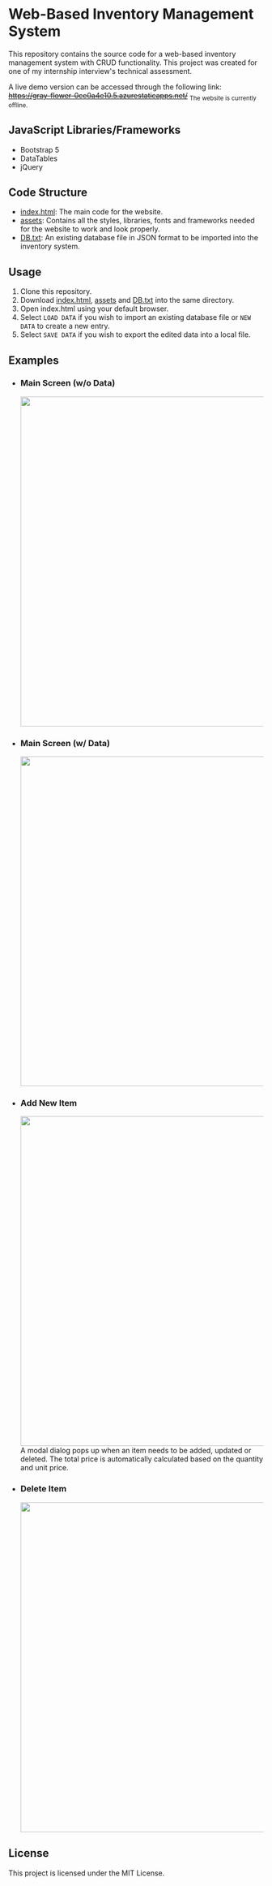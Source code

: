 # Web-Based Inventory Management System
This repository contains the source code for a web-based inventory management system with CRUD functionality. This project was created for one of my internship interview's technical assessment.

A live demo version can be accessed through the following link:<br />
~~https://gray-flower-0ce0a4e10.5.azurestaticapps.net/~~ <sub>The website is currently offline.</sub>

## JavaScript Libraries/Frameworks
- Bootstrap 5
- DataTables
- jQuery

## Code Structure
- [index.html](https://github.com/julianganjs/inventory-management-system/blob/main/index.html): The main code for the website.
- [assets](https://github.com/julianganjs/inventory-management-system/tree/main/assets): Contains all the styles, libraries, fonts and frameworks needed for the website to work and look properly.
- [DB.txt](https://github.com/julianganjs/inventory-management-system/blob/main/DB.txt): An existing database file in JSON format to be imported into the inventory system.

## Usage
1. Clone this repository.
2. Download [index.html](https://github.com/julianganjs/inventory-management-system/blob/main/index.html), [assets](https://github.com/julianganjs/inventory-management-system/tree/main/assets) and [DB.txt](https://github.com/julianganjs/inventory-management-system/blob/main/DB.txt) into the same directory.
3. Open index.html using your default browser.
4. Select `LOAD DATA` if you wish to import an existing database file or `NEW DATA` to create a new entry.
5. Select `SAVE DATA` if you wish to export the edited data into a local file.

## Examples
- ### Main Screen (w/o Data)
  <img src="https://github.com/julianganjs/inventory-management-system/assets/127673790/28508f25-43f3-4033-974e-30bf848c5345" width="650vw">
- ### Main Screen (w/ Data)
  <img src="https://github.com/julianganjs/inventory-management-system/assets/127673790/2a5690c7-9541-484b-b70e-4c1c3ba93b53" width="650vw">
- ### Add New Item
  <img src="https://github.com/julianganjs/inventory-management-system/assets/127673790/1f0a4b09-79db-439a-918b-9c2aec184583" width="650vw">
  <br>A modal dialog pops up when an item needs to be added, updated or deleted. The total price is automatically calculated based on the quantity and unit price.<br>
- ### Delete Item
  <img src="https://github.com/julianganjs/inventory-management-system/assets/127673790/a9f44cd1-00b3-4783-a755-6e62da980514" width="650vw">

## License
This project is licensed under the MIT License.
